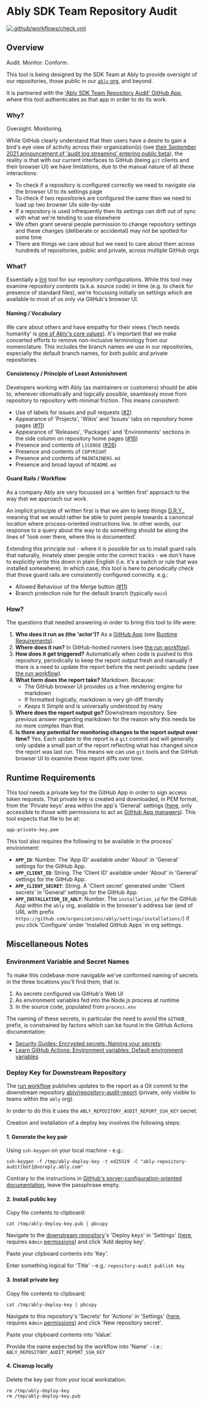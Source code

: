 # Ably SDK Team Repository Audit

[![.github/workflows/check.yml](https://github.com/ably/repository-audit/actions/workflows/check.yml/badge.svg)](https://github.com/ably/repository-audit/actions/workflows/check.yml)

## Overview

Audit. Monitor. Conform.

This tool is being designed by the SDK Team at Ably to provide oversight of our repositories,
those public in our [`ably` org](https://github.com/ably/), and beyond.

It is partnered with the
['Ably SDK Team Repository Audit' GitHub App](https://github.com/apps/ably-sdk-team-repository-audit),
where this tool authenticates as that app in order to do its work.

### Why?

Oversight. Monitoring.

While GitHub clearly understand that their users have a desire to gain a bird's eye view of activity across their organization(s)
(see [their September 2021 announcement of 'audit log streaming' entering public beta](https://github.blog/2021-09-16-audit-log-streaming-public-beta/)),
the reality is that with our current interfaces to GitHub (being `git` clients and their browser UI) we have limitations,
due to the manual nature of all these interactions:

- To check if a repository is configured correctly we need to navigate via the browser UI to its settings page
- To check if two repositories are configured the same then we need to load up two browser UIs side-by-side
- If a repository is used infrequently then its settings can drift out of sync with what we're tending to use elsewhere
- We often grant several people permission to change repository settings and these changes (deliberate or accidental) may not be spotted for some time
- There are things we care about but we need to care about them across hundreds of repositories, public and private, across multiple GitHub orgs

### What?

Essentially a [lint](https://en.wikipedia.org/wiki/Lint_(software)) tool for our repository configurations.
While this tool may examine repository _contents_ (a.k.a. source code) in time (e.g. to check for presence of standard files),
we're focussing initially on settings which are available to most of us only via GitHub's browser UI.

#### Naming / Vocabulary

We care about others and have empathy for their views ('tech needs humanity' is [one of Ably's core values](https://ably.com/blog/ably-values)).
It's important that we make concerted efforts to remove non-inclusive terminology from our nomenclature.
This includes the branch names we use in our repositories, especially the default branch names, for both public and private repositories.

#### Consistency / Principle of Least Astonishment

Developers working with Ably (as maintainers or customers) should be able to, wherever idiomatically and logically possible,
seamlessly move from repository to repository with minimal friction. This means consistent:

- Use of labels for issues and pull requests ([#2](https://github.com/ably/repository-audit/issues/2))
- Appearance of 'Projects', 'Wikis' and 'Issues' tabs on repository home pages ([#11](https://github.com/ably/repository-audit/issues/11))
- Appearance of 'Releases', 'Packages' and 'Environments' sections in the side column on repository home pages ([#16](https://github.com/ably/repository-audit/issues/16))
- Presence and contents of `LICENSE` ([#26](https://github.com/ably/repository-audit/issues/26))
- Presence and contents of `COPYRIGHT`
- Presence and contents of `MAINTAINERS.md`
- Presence and broad layout of `README.md`

#### Guard Rails / Workflow

As a company Ably are very focussed on a 'written first' approach to the way that we approach our work.

An implicit principle of written first is that we aim to keep things [D.R.Y.](https://en.wikipedia.org/wiki/Don%27t_repeat_yourself),
meaning that we would rather be able to point people towards a canonical location where process-oriented instructions live.
In other words, our response to a query about the way to do something should be along the lines of
'look over there, where this is documented'.

Extending this principle out - where it is possible for us to install guard rails that naturally, innately steer people onto the correct tracks - we don't have to explicitly write this down in plain English (i.e. it's a switch or rule that was installed somewhere).
In which case, this tool is here to periodically check that those guard rails are consistently configured correctly.
e.g.:

- Allowed Behaviour of the Merge button ([#11](https://github.com/ably/repository-audit/issues/11))
- Branch protection rule for the default branch (typically `main`)

### How?

The questions that needed answering in order to bring this tool to life were:

1. **Who does it run as (the 'actor')?** As a [GitHub App](https://docs.github.com/en/developers/apps/getting-started-with-apps/about-apps#about-github-apps) (see [Runtime Requirements](#runtime-requirements)).
2. **Where does it run?** In GitHub-hosted runners (see [the run workflow](https://github.com/ably/repository-audit/blob/main/.github/workflows/run.yml)).
3. **How does it get triggered?** Automatically when code is pushed to this repository, periodically to keep the report output fresh and manually if there is a need to update the report before the next periodic update (see [the run workflow](https://github.com/ably/repository-audit/blob/main/.github/workflows/run.yml)).
4. **What form does the report take?** Markdown. Because:
    - The GitHub browser UI provides us a free rendering engine for markdown
    - If formatted logically, markdown is very git-diff friendly
    - _Keeps It Simple_ and is universally understood by many
5. **Where does the report output go?** Downstream repository. See previous answer regarding markdown for the reason why this needs be no more complex than that.
6. **Is there any potential for monitoring changes to the report output over time?** Yes. Each update to the report is a `git` commit and will generally only update a small part of the report reflecting what has changed since the report was last run. This means we can use `git` tools and the GitHub browser UI to examine these report diffs over time.

## Runtime Requirements

This tool needs a private key for the GitHub App in order to sign access token requests.
That private key is created and downloaded, in PEM format, from the 'Private keys' area within the app's 'General' settings
([here](https://github.com/organizations/ably/settings/apps/ably-sdk-team-repository-audit),
only accessible to those with permissions to act as
[GitHub App managers](https://docs.github.com/en/organizations/managing-peoples-access-to-your-organization-with-roles/permission-levels-for-an-organization#github-app-managers)).
This tool expects that file to be at:

    app-private-key.pem

This tool also requires the following to be available in the process' environment:

- **`APP_ID`**: Number. The 'App ID' available under 'About' in 'General' settings for the GitHub App.
- **`APP_CLIENT_ID`**: String. The 'Client ID' available under 'About' in 'General' settings for the GitHub App.
- **`APP_CLIENT_SECRET`**: String. A 'Client secret' generated under 'Client secrets' in 'General' settings for the GitHub App.
- **`APP_INSTALLATION_ID_ABLY`**: Number. The `installation_id` for the GitHub App within the `ably` org, available in the browser's address bar (end of URL with prefix `https://github.com/organizations/ably/settings/installations/`) if you click 'Configure' under 'Installed GitHub Apps` in org settings.

## Miscellaneous Notes

### Environment Variable and Secret Names

To make this codebase more navigable we've conformed naming of secrets in the three locations you'll find them, that is:

1. As secrets configured via GitHub's Web UI
2. As environment variables fed into the Node.js process at runtime
3. In the source code, populated from `process.env`

The naming of these secrets, in particular the need to avoid the `GITHUB_` prefix, is constrained by factors which can be found in the GitHub Actions documentation:

- [Security Guides: Encrypted secrets: Naming your secrets](https://docs.github.com/en/actions/security-guides/encrypted-secrets#naming-your-secrets):
- [Learn GitHub Actions: Environment variables: Default environment variables](https://docs.github.com/en/actions/learn-github-actions/environment-variables#default-environment-variables)

### Deploy Key for Downstream Repository

The [run workflow](.github/workflows/run.yml) publishes updates to the report as a Git commit to the downstream repository
[ably/repository-audit-report](https://github.com/ably/repository-audit-report)
(private, only visible to teams within the `ably` org).

In order to do this it uses the `ABLY_REPOSITORY_AUDIT_REPORT_SSH_KEY` secret.

Creation and installation of a deploy key involves the following steps:

#### 1. Generate the key pair

Using `ssh-keygen` on your local machine - e.g.:

    ssh-keygen -f /tmp/ably-deploy-key -t ed25519 -C "ably-repository-audit[bot]@noreply.ably.com"

Contrary to the instructions in
[GitHub's server-configuration-oriented documentation](https://docs.github.com/en/authentication/connecting-to-github-with-ssh/generating-a-new-ssh-key-and-adding-it-to-the-ssh-agent#generating-a-new-ssh-key),
leave the passphrase empty.

#### 2. Install public key

Copy file contents to clipboard:

    cat /tmp/ably-deploy-key.pub | pbcopy

Navigate to the
[downstream repository](https://github.com/ably/repository-audit-report)'s
'Deploy keys' in 'Settings'
([here](https://github.com/ably/repository-audit-report/settings/keys),
requires `Admin`
[permissions](https://docs.github.com/en/organizations/managing-access-to-your-organizations-repositories/repository-permission-levels-for-an-organization))
and click 'Add deploy key'.

Paste your clipboard contents into 'Key'.

Enter something logical for 'Title' - e.g.: `repository-audit publish key`

#### 3. Install private key

Copy file contents to clipboard:

    cat /tmp/ably-deploy-key | pbcopy

Navigate to this repository's 'Secrets' for 'Actions' in 'Settings'
([here](https://github.com/ably/repository-audit/settings/secrets/actions),
requires `Admin`
[permissions](https://docs.github.com/en/organizations/managing-access-to-your-organizations-repositories/repository-permission-levels-for-an-organization))
and click 'New repository secret'.

Paste your clipboard contents into 'Value'.

Provide the name expected by the workflow into 'Name' - i.e.: `ABLY_REPOSITORY_AUDIT_REPORT_SSH_KEY`

#### 4. Cleanup locally

Delete the key pair from your local workstation:

```
rm /tmp/ably-deploy-key
rm /tmp/ably-deploy-key.pub
```
